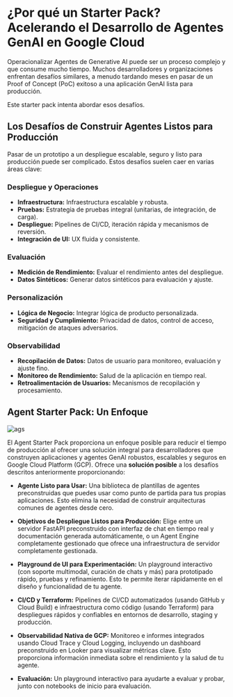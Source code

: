 # ¿Por qué un Starter Pack? Acelerando el Desarrollo de Agentes GenAI en Google Cloud

Operacionalizar Agentes de Generative AI puede ser un proceso complejo y que consume mucho tiempo. Muchos desarrolladores y organizaciones enfrentan desafíos similares, a menudo tardando meses en pasar de un Proof of Concept (PoC) exitoso a una aplicación GenAI lista para producción.

Este starter pack intenta abordar esos desafíos.

## Los Desafíos de Construir Agentes Listos para Producción

Pasar de un prototipo a un despliegue escalable, seguro y listo para producción puede ser complicado. Estos desafíos suelen caer en varias áreas clave:

### Despliegue y Operaciones

*   **Infraestructura:** Infraestructura escalable y robusta.
*   **Pruebas:** Estrategia de pruebas integral (unitarias, de integración, de carga).
*   **Despliegue:** Pipelines de CI/CD, iteración rápida y mecanismos de reversión.
*   **Integración de UI:** UX fluida y consistente.

### Evaluación

*   **Medición de Rendimiento:** Evaluar el rendimiento antes del despliegue.
*   **Datos Sintéticos:** Generar datos sintéticos para evaluación y ajuste.

### Personalización

*   **Lógica de Negocio:** Integrar lógica de producto personalizada.
*   **Seguridad y Cumplimiento:** Privacidad de datos, control de acceso, mitigación de ataques adversarios.

### Observabilidad

*   **Recopilación de Datos:** Datos de usuario para monitoreo, evaluación y ajuste fino.
*   **Monitoreo de Rendimiento:** Salud de la aplicación en tiempo real.
*   **Retroalimentación de Usuarios:** Mecanismos de recopilación y procesamiento.

## Agent Starter Pack: Un Enfoque

![ags](images/ags_banner.png)

El Agent Starter Pack proporciona un enfoque posible para reducir el tiempo de producción al ofrecer una solución integral para desarrolladores que construyen aplicaciones y agentes GenAI robustos, escalables y seguros en Google Cloud Platform (GCP). Ofrece una **solución posible** a los desafíos descritos anteriormente proporcionando:

*   **Agente Listo para Usar:** Una biblioteca de plantillas de agentes preconstruidas que puedes usar como punto de partida para tus propias aplicaciones. Esto elimina la necesidad de construir arquitecturas comunes de agentes desde cero.

*   **Objetivos de Despliegue Listos para Producción:** Elige entre un servidor FastAPI preconstruido con interfaz de chat en tiempo real y documentación generada automáticamente, o un Agent Engine completamente gestionado que ofrece una infraestructura de servidor completamente gestionada.

*   **Playground de UI para Experimentación:** Un playground interactivo (con soporte multimodal, curación de chats y más) para prototipado rápido, pruebas y refinamiento. Esto te permite iterar rápidamente en el diseño y funcionalidad de tu agente.

*   **CI/CD y Terraform:** Pipelines de CI/CD automatizados (usando GitHub y Cloud Build) e infraestructura como código (usando Terraform) para despliegues rápidos y confiables en entornos de desarrollo, staging y producción.

*   **Observabilidad Nativa de GCP:** Monitoreo e informes integrados usando Cloud Trace y Cloud Logging, incluyendo un dashboard preconstruido en Looker para visualizar métricas clave. Esto proporciona información inmediata sobre el rendimiento y la salud de tu agente.

*   **Evaluación:** Un playground interactivo para ayudarte a evaluar y probar, junto con notebooks de inicio para evaluación.
